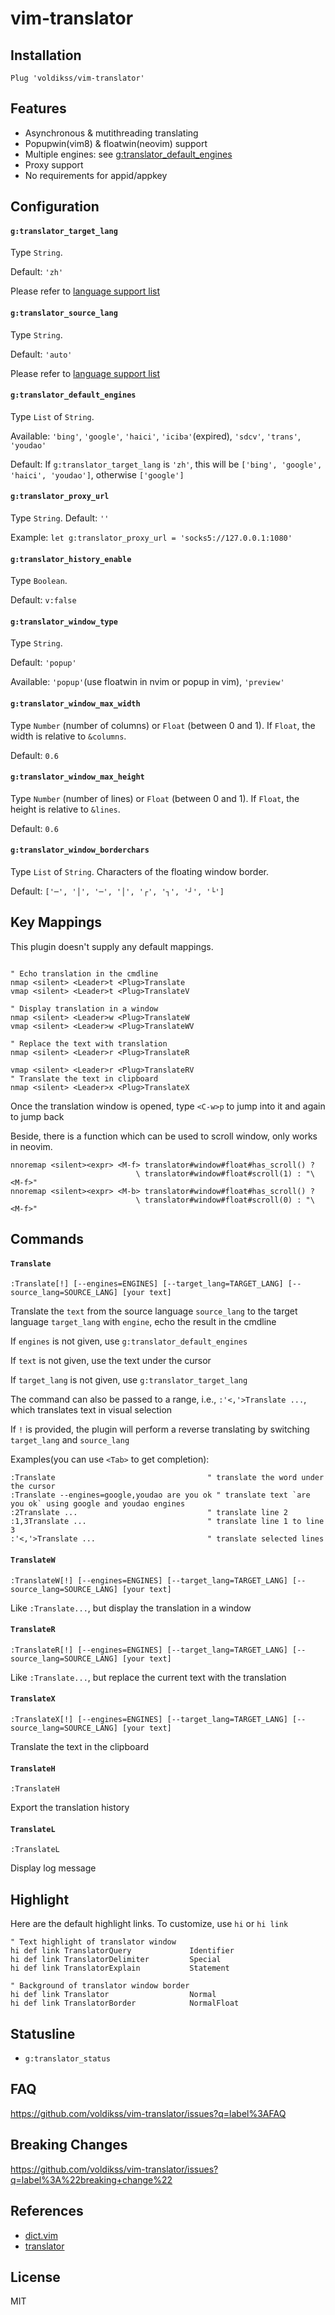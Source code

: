 # vim-translator


## Installation

```vim
Plug 'voldikss/vim-translator'
```

## Features

- Asynchronous & mutithreading translating
- Popupwin(vim8) & floatwin(neovim) support
- Multiple engines: see [g:translator_default_engines](#gtranslator_default_engines)
- Proxy support
- No requirements for appid/appkey

## Configuration

#### **`g:translator_target_lang`**

Type `String`.

Default: `'zh'`

Please refer to [language support list](https://github.com/voldikss/vim-translator/wiki)

#### **`g:translator_source_lang`**

Type `String`.

Default: `'auto'`

Please refer to [language support list](https://github.com/voldikss/vim-translator/wiki)

#### **`g:translator_default_engines`**

Type `List` of `String`.

Available: `'bing'`, `'google'`, `'haici'`, `'iciba'`(expired), `'sdcv'`, `'trans'`, `'youdao'`

Default: If `g:translator_target_lang` is `'zh'`, this will be `['bing', 'google', 'haici', 'youdao']`, otherwise `['google']`

#### **`g:translator_proxy_url`**

Type `String`. Default: `''`

Example: `let g:translator_proxy_url = 'socks5://127.0.0.1:1080'`

#### **`g:translator_history_enable`**

Type `Boolean`.

Default: `v:false`

#### **`g:translator_window_type`**

Type `String`.

Default: `'popup'`

Available: `'popup'`(use floatwin in nvim or popup in vim), `'preview'`

#### **`g:translator_window_max_width`**

Type `Number` (number of columns) or `Float` (between 0 and 1). If `Float`,
the width is relative to `&columns`.

Default: `0.6`

#### **`g:translator_window_max_height`**

Type `Number` (number of lines) or `Float` (between 0 and 1). If `Float`, the
height is relative to `&lines`.

Default: `0.6`

#### **`g:translator_window_borderchars`**

Type `List` of `String`. Characters of the floating window border.

Default: `['─', '│', '─', '│', '┌', '┐', '┘', '└']`

## Key Mappings

This plugin doesn't supply any default mappings.
 ```vim

" Echo translation in the cmdline
nmap <silent> <Leader>t <Plug>Translate
vmap <silent> <Leader>t <Plug>TranslateV

" Display translation in a window
nmap <silent> <Leader>w <Plug>TranslateW
vmap <silent> <Leader>w <Plug>TranslateWV

" Replace the text with translation
nmap <silent> <Leader>r <Plug>TranslateR

vmap <silent> <Leader>r <Plug>TranslateRV
" Translate the text in clipboard
nmap <silent> <Leader>x <Plug>TranslateX
```

Once the translation window is opened, type `<C-w>p` to jump into it and again to jump back

Beside,
there is a function which
can be used to
scroll window,
only works in neovim.

```vim
nnoremap <silent><expr> <M-f> translator#window#float#has_scroll() ?
                            \ translator#window#float#scroll(1) : "\<M-f>"
nnoremap <silent><expr> <M-b> translator#window#float#has_scroll() ?
                            \ translator#window#float#scroll(0) : "\<M-f>"
```

## Commands

#### `Translate`

`:Translate[!] [--engines=ENGINES] [--target_lang=TARGET_LANG] [--source_lang=SOURCE_LANG] [your text]`

Translate the `text` from the source language `source_lang` to the target language `target_lang` with `engine`, echo the result in the cmdline

If `engines` is not given, use `g:translator_default_engines`

If `text` is not given, use the text under the cursor

If `target_lang` is not given, use `g:translator_target_lang`

The command can also be passed to a range, i.e., `:'<,'>Translate ...`, which translates text in visual selection

If `!` is provided, the plugin will perform a reverse translating by switching `target_lang` and `source_lang`

Examples(you can use `<Tab>` to get completion):

```vim
:Translate                                  " translate the word under the cursor
:Translate --engines=google,youdao are you ok " translate text `are you ok` using google and youdao engines
:2Translate ...                             " translate line 2
:1,3Translate ...                           " translate line 1 to line 3
:'<,'>Translate ...                         " translate selected lines
```

#### `TranslateW`

`:TranslateW[!] [--engines=ENGINES] [--target_lang=TARGET_LANG] [--source_lang=SOURCE_LANG] [your text]`

Like `:Translate...`, but display the translation in a window

#### `TranslateR`

`:TranslateR[!] [--engines=ENGINES] [--target_lang=TARGET_LANG] [--source_lang=SOURCE_LANG] [your text]`

Like `:Translate...`, but replace the current text with the translation

#### `TranslateX`

`:TranslateX[!] [--engines=ENGINES] [--target_lang=TARGET_LANG] [--source_lang=SOURCE_LANG] [your text]`

Translate the text in the clipboard

#### `TranslateH`

`:TranslateH`

Export the translation history

#### `TranslateL`

`:TranslateL`

Display log message

## Highlight

Here are the default highlight links. To customize, use `hi` or `hi link`

```vim
" Text highlight of translator window
hi def link TranslatorQuery             Identifier
hi def link TranslatorDelimiter         Special
hi def link TranslatorExplain           Statement

" Background of translator window border
hi def link Translator                  Normal
hi def link TranslatorBorder            NormalFloat
```

## Statusline

- `g:translator_status`

## FAQ

https://github.com/voldikss/vim-translator/issues?q=label%3AFAQ

## Breaking Changes

https://github.com/voldikss/vim-translator/issues?q=label%3A%22breaking+change%22

## References

- [dict.vim](https://github.com/iamcco/dict.vim)
- [translator](https://github.com/skywind3000/translator)

## License

MIT
